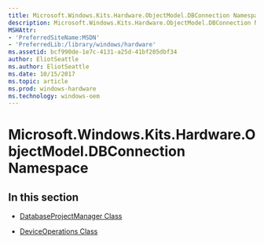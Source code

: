 ```yaml
---
title: Microsoft.Windows.Kits.Hardware.ObjectModel.DBConnection Namespace
description: Microsoft.Windows.Kits.Hardware.ObjectModel.DBConnection Namespace
MSHAttr:
- 'PreferredSiteName:MSDN'
- 'PreferredLib:/library/windows/hardware'
ms.assetid: bcf990de-1e7c-4131-a25d-41bf205dbf34
author: EliotSeattle
ms.author: EliotSeattle
ms.date: 10/15/2017
ms.topic: article
ms.prod: windows-hardware
ms.technology: windows-oem
---
```


# Microsoft.Windows.Kits.Hardware.ObjectModel.DBConnection Namespace


## <span id="In_this_section"></span><span id="in_this_section"></span><span id="IN_THIS_SECTION"></span>In this section


-   [DatabaseProjectManager Class](databaseprojectmanager-class.md)

-   [DeviceOperations Class](deviceoperations-class.md)

 

 






